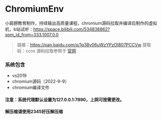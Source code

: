 # ChromiumEnv
小肩膀教育制作，持续输出高质量课程，chromium源码拉取并编译后制作的虚拟机，b站试听：https://space.bilibili.com/534838862?spm_id_from=333.1007.0.0
> 链接：https://pan.baidu.com/s/1q38y06uWzYPzOl807PCCVw 
> 提取码：ccns 
> 源码拉取参照于 [官网](https://chromium.googlesource.com/chromium/src/+/main/docs/windows_build_instructions.md)  

### 系统包含
* vs2019  
* chromium源码（2022-9-9）
* chromium编译文件

#### 注意：系统代理默认设置为127.0.0.1:7890，上网可按需更改。
#### 解压缩请使用2345好压解压缩
